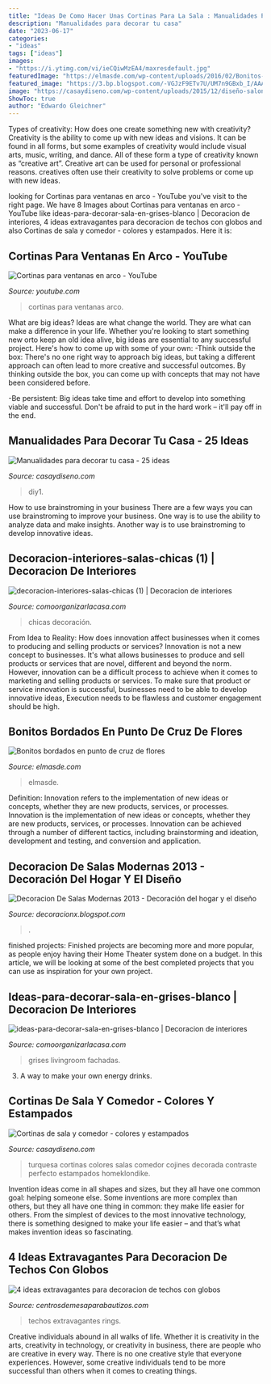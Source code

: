 ```yaml
---
title: "Ideas De Como Hacer Unas Cortinas Para La Sala : Manualidades Para Decorar Tu Casa"
description: "Manualidades para decorar tu casa"
date: "2023-06-17"
categories:
- "ideas"
tags: ["ideas"]
images:
- "https://i.ytimg.com/vi/ieCQiwMzEA4/maxresdefault.jpg"
featuredImage: "https://elmasde.com/wp-content/uploads/2016/02/Bonitos-bordados-en-punto-de-cruz-de-flores03-1.jpg"
featured_image: "https://3.bp.blogspot.com/-VGJzF9ETv7U/UM7n9GBxb_I/AAAAAAAALng/FYGoI0VBj-E/s1600/Decoracion+De+Salas+Modernas+2013-08.jpg"
image: "https://casaydiseno.com/wp-content/uploads/2015/12/diseño-salon´cortinas-colores.jpg"
ShowToc: true
author: "Edwardo Gleichner"
---
```



Types of creativity: How does one create something new with creativity?
Creativity is the ability to come up with new ideas and visions. It can be found in all forms, but some examples of creativity would include visual arts, music, writing, and dance. All of these form a type of creativity known as “creative art”. Creative art can be used for personal or professional reasons. creatives often use their creativity to solve problems or come up with new ideas.

	

		
looking for Cortinas para ventanas en arco - YouTube you've visit to the right page. We have 8 Images about Cortinas para ventanas en arco - YouTube like ideas-para-decorar-sala-en-grises-blanco | Decoracion de interiores, 4 ideas extravagantes para decoracion de techos con globos and also Cortinas de sala y comedor - colores y estampados. Here it is:
		
    
## Cortinas Para Ventanas En Arco - YouTube

<img loading=lazy src="https://i.ytimg.com/vi/ieCQiwMzEA4/maxresdefault.jpg" onerror="this.onerror=null;this.src='https://tse2.mm.bing.net/th?id=OIP.ZlU62Cle337fAW2LwFc2gQHaEK&amp;pid=15.1';" alt="Cortinas para ventanas en arco - YouTube">

_Source: youtube.com_

>cortinas para ventanas arco. 

	

What are big ideas?
Ideas are what change the world. They are what can make a difference in your life. Whether you're looking to start something new orto keep an old idea alive, big ideas are essential to any successful project. Here's how to come up with some of your own: 
-Think outside the box: There's no one right way to approach big ideas, but taking a different approach can often lead to more creative and successful outcomes. By thinking outside the box, you can come up with concepts that may not have been considered before. 

-Be persistent: Big ideas take time and effort to develop into something viable and successful. Don't be afraid to put in the hard work – it'll pay off in the end.

    
## Manualidades Para Decorar Tu Casa - 25 Ideas

<img loading=lazy src="https://casaydiseno.com/wp-content/uploads/2015/07/manuialidade-caseras-para-decorar-tu-casa.jpg" onerror="this.onerror=null;this.src='https://tse2.mm.bing.net/th?id=OIP.r2R_nhfDiNpqiKnEr54ppwHaFx&amp;pid=15.1';" alt="Manualidades para decorar tu casa - 25 ideas">

_Source: casaydiseno.com_

>diy1. 

	

How to use brainstroming in your business
There are a few ways you can use brainstroming to improve your business. One way is to use the ability to analyze data and make insights. Another way is to use brainstroming to develop innovative ideas.

    
## Decoracion-interiores-salas-chicas (1) | Decoracion De Interiores

<img loading=lazy src="http://comoorganizarlacasa.com/wp-content/uploads/2017/08/decoracion-interiores-salas-chicas-1.jpg" onerror="this.onerror=null;this.src='https://tse4.mm.bing.net/th?id=OIP.MrePfoILZ3HGg3d4IOtW3gHaLH&amp;pid=15.1';" alt="decoracion-interiores-salas-chicas (1) | Decoracion de interiores">

_Source: comoorganizarlacasa.com_

>chicas decoración. 

	

From Idea to Reality: How does innovation affect businesses when it comes to producing and selling products or services?
Innovation is not a new concept to businesses. It's what allows businesses to produce and sell products or services that are novel, different and beyond the norm. However, innovation can be a difficult process to achieve when it comes to marketing and selling products or services. To make sure that product or service innovation is successful, businesses need to be able to develop innovative ideas, Execution needs to be flawless and customer engagement should be high.

    
## Bonitos Bordados En Punto De Cruz De Flores

<img loading=lazy src="https://elmasde.com/wp-content/uploads/2016/02/Bonitos-bordados-en-punto-de-cruz-de-flores03-1.jpg" onerror="this.onerror=null;this.src='https://tse1.mm.bing.net/th?id=OIP.KAlOXUUCUhbrixRcSMBXfwAAAA&amp;pid=15.1';" alt="Bonitos bordados en punto de cruz de flores">

_Source: elmasde.com_

>elmasde. 

	

Definition: Innovation refers to the implementation of new ideas or concepts, whether they are new products, services, or processes.
Innovation is the implementation of new ideas or concepts, whether they are new products, services, or processes. Innovation can be achieved through a number of different tactics, including brainstorming and ideation, development and testing, and conversion and application.

    
## Decoracion De Salas Modernas 2013 - Decoración Del Hogar Y El Diseño

<img loading=lazy src="https://3.bp.blogspot.com/-VGJzF9ETv7U/UM7n9GBxb_I/AAAAAAAALng/FYGoI0VBj-E/s1600/Decoracion+De+Salas+Modernas+2013-08.jpg" onerror="this.onerror=null;this.src='https://tse3.mm.bing.net/th?id=OIP.yehSzykzxHf89uZ19jHuDAHaFj&amp;pid=15.1';" alt="Decoracion De Salas Modernas 2013 - Decoración del hogar y el diseño">

_Source: decoracionx.blogspot.com_

>. 

	

finished projects:
Finished projects are becoming more and more popular, as people enjoy having their Home Theater system done on a budget. In this article, we will be looking at some of the best completed projects that you can use as inspiration for your own project.

    
## Ideas-para-decorar-sala-en-grises-blanco | Decoracion De Interiores

<img loading=lazy src="http://comoorganizarlacasa.com/wp-content/uploads/2015/10/ideas-para-decorar-sala-en-grises-blanco.jpg" onerror="this.onerror=null;this.src='https://tse3.mm.bing.net/th?id=OIP.3tE2WRPZ7BcjVIRHrb7XXgHaLJ&amp;pid=15.1';" alt="ideas-para-decorar-sala-en-grises-blanco | Decoracion de interiores">

_Source: comoorganizarlacasa.com_

>grises livingroom fachadas. 

	

3. A way to make your own energy drinks.

    
## Cortinas De Sala Y Comedor - Colores Y Estampados

<img loading=lazy src="https://casaydiseno.com/wp-content/uploads/2015/12/diseño-salon´cortinas-colores.jpg" onerror="this.onerror=null;this.src='https://tse2.mm.bing.net/th?id=OIP.RsPTMQ4rqSpvxGcU_2FgrgHaF7&amp;pid=15.1';" alt="Cortinas de sala y comedor - colores y estampados">

_Source: casaydiseno.com_

>turquesa cortinas colores salas comedor cojines decorada contraste perfecto estampados homeklondike. 

	

Invention ideas come in all shapes and sizes, but they all have one common goal: helping someone else. Some inventions are more complex than others, but they all have one thing in common: they make life easier for others. From the simplest of devices to the most innovative technology, there is something designed to make your life easier – and that’s what makes invention ideas so fascinating.

    
## 4 Ideas Extravagantes Para Decoracion De Techos Con Globos

<img loading=lazy src="https://centrosdemesaparabautizos.com/wp-content/uploads/2020/05/ideas-para-decoracion-de-techos-con-globos.jpg" onerror="this.onerror=null;this.src='https://tse3.mm.bing.net/th?id=OIP.i8Is1wWQGljz4o2_ZkBiRgAAAA&amp;pid=15.1';" alt="4 ideas extravagantes para decoracion de techos con globos">

_Source: centrosdemesaparabautizos.com_

>techos extravagantes rings. 

	

Creative individuals abound in all walks of life. Whether it is creativity in the arts, creativity in technology, or creativity in business, there are people who are creative in every way. There is no one creative style that everyone experiences. However, some creative individuals tend to be more successful than others when it comes to creating things.

